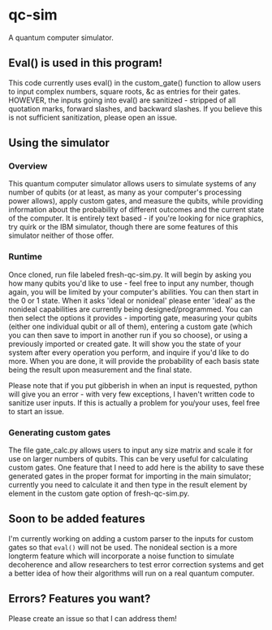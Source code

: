 # qc-sim
A quantum computer simulator.

## Eval() is used in this program!

This code currently uses eval() in the custom_gate() function to allow users to input complex numbers, square roots, &c as entries for their gates. HOWEVER, the inputs going into eval() are sanitized - stripped of all quotation marks, forward slashes, and backward slashes. If you believe this is not sufficient sanitization, please open an issue.

## Using the simulator

### Overview

This quantum computer simulator allows users to simulate systems of any number of qubits (or at least, as many as your computer's processing power allows), apply custom gates, and measure the qubits, while providing information about the probability of different outcomes and the current state of the computer. It is entirely text based - if you're looking for nice graphics, try quirk or the IBM simulator, though there are some features of this simulator neither of those offer.

### Runtime

Once cloned, run file labeled fresh-qc-sim.py. It will begin by asking you how many qubits you'd like to use - feel free to input any number, though again, you will be limited by your computer's abilities. You can then start in the 0 or 1 state. When it asks 'ideal or nonideal' please enter 'ideal' as the nonideal capabilities are currently being designed/programmed. You can then select the options it provides - importing gate, measuring your qubits (either one individual qubit or all of them), entering a custom gate (which you can then save to import in another run if you so choose), or using a previously imported or created gate. It will show you the state of your system after every operation you perform, and inquire if you'd like to do more. When you are done, it will provide the probability of each basis state being the result upon measurement and the final state.

Please note that if you put gibberish in when an input is requested, python will give you an error - with very few exceptions, I haven't written code to sanitize user inputs. If this is actually a problem for you/your uses, feel free to start an issue.

### Generating custom gates

The file gate_calc.py allows users to input any size matrix and scale it for use on larger numbers of qubits. This can be very useful for calculating custom gates. One feature that I need to add here is the ability to save these generated gates in the proper format for importing in the main simulator; currently you need to calculate it and then type in the result element by element in the custom gate option of fresh-qc-sim.py.

## Soon to be added features

I'm currently working on adding a custom parser to the inputs for custom gates so that `eval()` will not be used. The nonideal section is a more longterm feature which will incorporate a noise function to simulate decoherence and allow researchers to test error correction systems and get a better idea of how their algorithms will run on a real quantum computer.

## Errors? Features you want?

Please create an issue so that I can address them!

